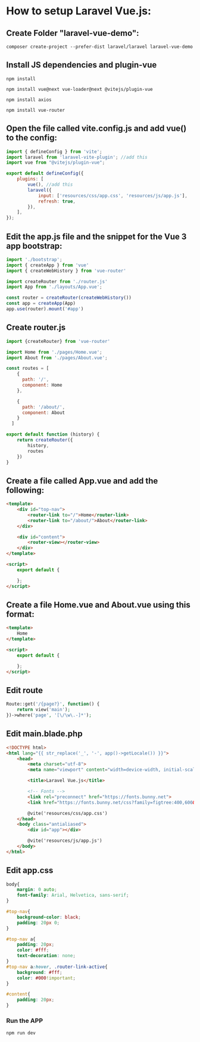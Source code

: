 # How to setup Laravel Vue.js:
## Create Folder "laravel-vue-demo":

```
composer create-project --prefer-dist laravel/laravel laravel-vue-demo
```

## Install JS dependencies and plugin-vue
```
npm install
```
```
npm install vue@next vue-loader@next @vitejs/plugin-vue
```
```
npm install axios
```
```
npm install vue-router
```

## Open the file called vite.config.js and add vue() to the config:
```js
import { defineConfig } from 'vite';
import laravel from 'laravel-vite-plugin'; //add this
import vue from "@vitejs/plugin-vue";

export default defineConfig({
    plugins: [
        vue(), //add this
        laravel({
            input: ['resources/css/app.css', 'resources/js/app.js'],
            refresh: true,
        }),
    ],
});
```

## Edit the app.js file and the snippet for the Vue 3 app bootstrap:
```js
import './bootstrap';
import { createApp } from 'vue'
import { createWebHistory } from 'vue-router'

import createRouter from './router.js'
import App from './layouts/App.vue';

const router = createRouter(createWebHistory())
const app = createApp(App)
app.use(router).mount('#app')
```

## Create router.js
```js
import {createRouter} from 'vue-router'

import Home from './pages/Home.vue';
import About from './pages/About.vue';

const routes = [
    {
      path: '/',
      component: Home
    },

    {
      path: '/about/',
      component: About
    }
  ]

export default function (history) {
    return createRouter({
        history,
        routes
    })
}
```

## Create a file called App.vue and add the following:
```html
<template>
    <div id="top-nav">
        <router-link to="/">Home</router-link>
        <router-link to="/about/">About</router-link>
    </div>

    <div id="content">
        <router-view></router-view>
    </div>
</template>

<script>
    export default {

    };
</script>
```

## Create a file Home.vue and About.vue using this format:
```html
<template>
    Home
</template>

<script>
    export default {

    };
</script>
```

## Edit route
```php
Route::get('/{page?}', function() {
    return view('main');
})->where('page', '[\/\w\.-]*');
```

## Edit main.blade.php
```html
<!DOCTYPE html>
<html lang="{{ str_replace('_', '-', app()->getLocale()) }}">
    <head>
        <meta charset="utf-8">
        <meta name="viewport" content="width=device-width, initial-scale=1">

        <title>Laravel Vue.js</title>

        <!-- Fonts -->
        <link rel="preconnect" href="https://fonts.bunny.net">
        <link href="https://fonts.bunny.net/css?family=figtree:400,600&display=swap" rel="stylesheet" />

        @vite('resources/css/app.css')
    </head>
    <body class="antialiased">
        <div id="app"></div>

        @vite('resources/js/app.js')
    </body>
</html>
```

## Edit app.css
```css
body{
    margin: 0 auto;
    font-family: Arial, Helvetica, sans-serif;
}

#top-nav{
    background-color: black;
    padding: 20px 0;
}

#top-nav a{
    padding: 20px;
    color: #fff;
    text-decoration: none;
}
#top-nav a:hover, .router-link-active{
    background: #fff;
    color: #000!important;
}

#content{
    padding: 20px;
}
```

### Run the APP
```
npm run dev
```
